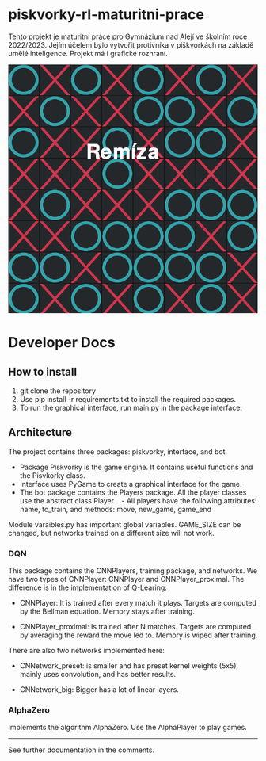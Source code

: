 # piskvorky-rl-maturitni-prace
Tento projekt je maturitní práce pro Gymnázium nad Alejí ve školním roce 2022/2023. Jejím účelem bylo vytvořit protivníka v piškvorkách na základě umělé inteligence. Projekt má i grafické rozhraní.

![plot](https://github.com/tad34s/piskvorky-rl-maturitni-prace/blob/main/image.png?raw=true)

# Developer Docs
## How to install
1. git clone the repository
2. Use pip install -r requirements.txt to install the required packages.
3. To run the graphical interface, run main.py in the package interface.
## Architecture
The project contains three packages: piskvorky, interface, and bot. 
- Package Piskvorky is the game engine. It contains useful functions and the Pisvkorky class.
- Interface uses PyGame to create a graphical interface for the game.
- The bot package contains the Players package. All the player classes use the abstract class Player.
  - All players have the following attributes: name, to_train, and methods: move, new_game, game_end

Module varaibles.py has important global variables. GAME_SIZE can be changed, but networks trained on a different size will not work.
### DQN
This package contains the CNNPlayers, training package, and networks.
We have two types of CNNPlayer: CNNPlayer and CNNPlayer_proximal. The difference is in the implementation of Q-Learing:

- CNNPlayer: It is trained after every match it plays. Targets are computed by the Bellman equation. Memory stays after training.

- CNNPlayer_proximal: Is trained after N matches. Targets are computed by averaging the reward the move led to. Memory is wiped after training.

There are also two networks implemented here:
- CNNetwork_preset: is smaller and has preset kernel weights (5x5), mainly uses convolution, and has better results.

- CNNetwork_big: Bigger has a lot of linear layers.

### AlphaZero
Implements the algorithm AlphaZero. Use the AlphaPlayer to play games.

---
See further documentation in the comments.
